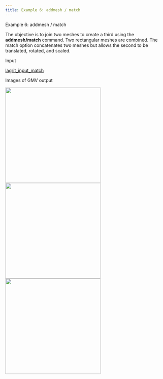 ```yaml
---
title: Example 6: addmesh / match
---
```


 Example 6: addmesh / match

 The objective is to join two meshes to create a third using the
 **addmesh/match** command. Two rectangular meshes are combined. The
 match option concatenates two meshes but allows the second to be
 translated, rotated, and scaled.

 Input

  [lagrit_input_match](input/lagrit_input_match.txt)

 Images of GMV output  

<img  width="300" src="https://lanl.github.io/LaGriT/assets/images/addmesh_mesh1_tn.gif"> 

<img  width="300" src="https://lanl.github.io/LaGriT/assets/images/addmesh_mesh2_tn.gif">

<img  width="300" src="https://lanl.github.io/LaGriT/assets/images/addmesh_mesh3_tn.gif"> 
